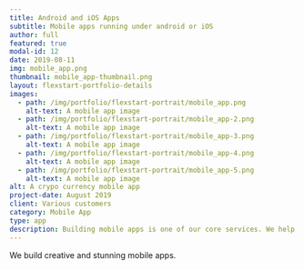 ```yaml
---
title: Android and iOS Apps
subtitle: Mobile apps running under android or iOS
author: full
featured: true
modal-id: 12
date: 2019-08-11
img: mobile_app.png
thumbnail: mobile_app-thumbnail.png
layout: flexstart-portfolio-details
images:
  - path: /img/portfolio/flexstart-portrait/mobile_app.png
    alt-text: A mobile app image
  - path: /img/portfolio/flexstart-portrait/mobile_app-2.png
    alt-text: A mobile app image
  - path: /img/portfolio/flexstart-portrait/mobile_app-3.png
    alt-text: A mobile app image
  - path: /img/portfolio/flexstart-portrait/mobile_app-4.png
    alt-text: A mobile app image
  - path: /img/portfolio/flexstart-portrait/mobile_app-5.png
    alt-text: A mobile app image
alt: A crypo currency mobile app
project-date: August 2019
client: Various customers
category: Mobile App
type: app
description: Building mobile apps is one of our core services. We help customers streamline their user experience with stunning mobile apps. You're at the perfect place. :)
---
```


We build creative and stunning mobile apps.
